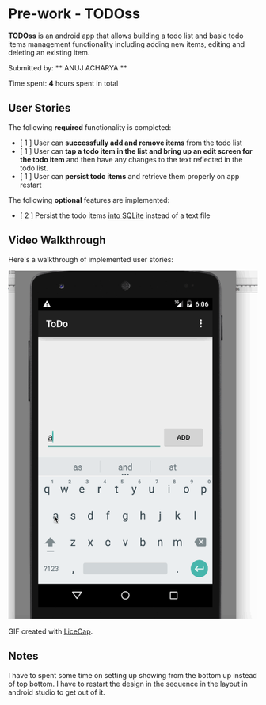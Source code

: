# Pre-work - **TODOss**

**TODOss** is an android app that allows building a todo list and basic todo items management functionality including adding new items, editing and deleting an existing item.

Submitted by: ** ANUJ ACHARYA **

Time spent: **4** hours spent in total

## User Stories

The following **required** functionality is completed:

* [ 1 ] User can **successfully add and remove items** from the todo list
* [ 1 ] User can **tap a todo item in the list and bring up an edit screen for the todo item** and then have any changes to the text reflected in the todo list.
* [ 1 ] User can **persist todo items** and retrieve them properly on app restart

The following **optional** features are implemented:

* [ 2 ] Persist the todo items [into SQLite](http://guides.codepath.com/android/Persisting-Data-to-the-Device#sqlite) instead of a text file

## Video Walkthrough 

Here's a walkthrough of implemented user stories:

![Video Walkthrough](recording.gif)

GIF created with [LiceCap](http://www.cockos.com/licecap/).

## Notes

I have to spent some time on setting up showing from the bottom up instead of top bottom. I have to restart the design in the sequence in the layout in android studio to get out of it.